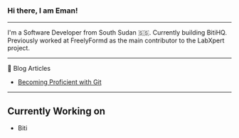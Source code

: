 ### Hi there, I am Eman!

---

 I'm a Software Developer from South Sudan 🇸🇸. Currently building BitiHQ. Previously worked at FreelyFormd as the main contributor to the LabXpert project.  

---

📘 Blog Articles

- [Becoming Proficient with Git](https://eman.hashnode.dev/understanding-how-git-works)

---

## Currently Working on
- Biti

